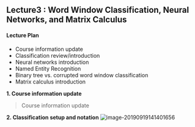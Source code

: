 ## Lecture3 : Word Window Classification, Neural Networks, and Matrix Calculus

#### Lecture Plan
- Course information update
- Classification review/introduction
- Neural networks introduction
- Named Entity Recognition
- Binary tree vs. corrupted word window classification
- Matrix calculus introduction 

**1. Course information update**
> Course information update

**2. Classification setup and notation**
 <img src="/Users/yeonsulee/Library/Application Support/typora-user-images/image-20190919141401656.png" alt="image-20190919141401656"  />
